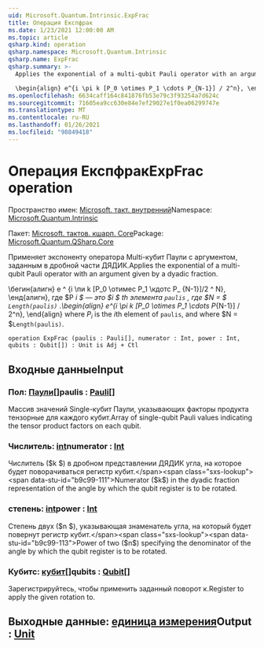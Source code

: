 ```yaml
---
uid: Microsoft.Quantum.Intrinsic.ExpFrac
title: Операция Експфрак
ms.date: 1/23/2021 12:00:00 AM
ms.topic: article
qsharp.kind: operation
qsharp.namespace: Microsoft.Quantum.Intrinsic
qsharp.name: ExpFrac
qsharp.summary: >-
  Applies the exponential of a multi-qubit Pauli operator with an argument given by a dyadic fraction.

  \begin{align} e^{i \pi k [P_0 \otimes P_1 \cdots P_{N-1}] / 2^n}, \end{align} where $P_i$ is the $i$th element of `paulis`, and where $N = $`Length(paulis)`.
ms.openlocfilehash: 6634caff164c841876fb53e79c3f93254a7d624c
ms.sourcegitcommit: 71605ea9cc630e84e7ef29027e1f0ea06299747e
ms.translationtype: MT
ms.contentlocale: ru-RU
ms.lasthandoff: 01/26/2021
ms.locfileid: "98849418"
---
```

# <a name="expfrac-operation"></a><span data-ttu-id="b9c99-102">Операция Експфрак</span><span class="sxs-lookup"><span data-stu-id="b9c99-102">ExpFrac operation</span></span>

<span data-ttu-id="b9c99-103">Пространство имен: [Microsoft. такт. внутренний](xref:Microsoft.Quantum.Intrinsic)</span><span class="sxs-lookup"><span data-stu-id="b9c99-103">Namespace: [Microsoft.Quantum.Intrinsic](xref:Microsoft.Quantum.Intrinsic)</span></span>

<span data-ttu-id="b9c99-104">Пакет: [Microsoft. тактов. кшарп. Core](https://nuget.org/packages/Microsoft.Quantum.QSharp.Core)</span><span class="sxs-lookup"><span data-stu-id="b9c99-104">Package: [Microsoft.Quantum.QSharp.Core](https://nuget.org/packages/Microsoft.Quantum.QSharp.Core)</span></span>


<span data-ttu-id="b9c99-105">Применяет экспоненту оператора Multi-кубит Паули с аргументом, заданным в дробной части ДЯДИК.</span><span class="sxs-lookup"><span data-stu-id="b9c99-105">Applies the exponential of a multi-qubit Pauli operator with an argument given by a dyadic fraction.</span></span>

<span data-ttu-id="b9c99-106">\бегин{алигн} e ^ {i \пи k [P_0 \отимес P_1 \кдотс P_ {N-1}]/2 ^ N}, \енд{алигн}, где $P _i $ — это $i $ th элемента `paulis` , где $N = $ `Length(paulis)` .</span><span class="sxs-lookup"><span data-stu-id="b9c99-106">\begin{align} e^{i \pi k [P_0 \otimes P_1 \cdots P_{N-1}] / 2^n}, \end{align} where $P_i$ is the $i$th element of `paulis`, and where $N = $`Length(paulis)`.</span></span>

```qsharp
operation ExpFrac (paulis : Pauli[], numerator : Int, power : Int, qubits : Qubit[]) : Unit is Adj + Ctl
```


## <a name="input"></a><span data-ttu-id="b9c99-107">Входные данные</span><span class="sxs-lookup"><span data-stu-id="b9c99-107">Input</span></span>

### <a name="paulis--pauli"></a><span data-ttu-id="b9c99-108">Пол: [Паули](xref:microsoft.quantum.lang-ref.pauli)[]</span><span class="sxs-lookup"><span data-stu-id="b9c99-108">paulis : [Pauli](xref:microsoft.quantum.lang-ref.pauli)[]</span></span>

<span data-ttu-id="b9c99-109">Массив значений Single-кубит Паули, указывающих факторы продукта тензорные для каждого кубит.</span><span class="sxs-lookup"><span data-stu-id="b9c99-109">Array of single-qubit Pauli values indicating the tensor product factors on each qubit.</span></span>


### <a name="numerator--int"></a><span data-ttu-id="b9c99-110">Числитель: [int](xref:microsoft.quantum.lang-ref.int)</span><span class="sxs-lookup"><span data-stu-id="b9c99-110">numerator : [Int](xref:microsoft.quantum.lang-ref.int)</span></span>

<span data-ttu-id="b9c99-111">Числитель ($k $) в дробном представлении ДЯДИК угла, на которое будет поворачиваться регистр кубит.</span><span class="sxs-lookup"><span data-stu-id="b9c99-111">Numerator ($k$) in the dyadic fraction representation of the angle by which the qubit register is to be rotated.</span></span>


### <a name="power--int"></a><span data-ttu-id="b9c99-112">степень: [int](xref:microsoft.quantum.lang-ref.int)</span><span class="sxs-lookup"><span data-stu-id="b9c99-112">power : [Int](xref:microsoft.quantum.lang-ref.int)</span></span>

<span data-ttu-id="b9c99-113">Степень двух ($n $), указывающая знаменатель угла, на который будет повернут регистр кубит.</span><span class="sxs-lookup"><span data-stu-id="b9c99-113">Power of two ($n$) specifying the denominator of the angle by which the qubit register is to be rotated.</span></span>


### <a name="qubits--qubit"></a><span data-ttu-id="b9c99-114">Кубитс: [кубит](xref:microsoft.quantum.lang-ref.qubit)[]</span><span class="sxs-lookup"><span data-stu-id="b9c99-114">qubits : [Qubit](xref:microsoft.quantum.lang-ref.qubit)[]</span></span>

<span data-ttu-id="b9c99-115">Зарегистрируйтесь, чтобы применить заданный поворот к.</span><span class="sxs-lookup"><span data-stu-id="b9c99-115">Register to apply the given rotation to.</span></span>



## <a name="output--unit"></a><span data-ttu-id="b9c99-116">Выходные данные: [единица измерения](xref:microsoft.quantum.lang-ref.unit)</span><span class="sxs-lookup"><span data-stu-id="b9c99-116">Output : [Unit](xref:microsoft.quantum.lang-ref.unit)</span></span>

